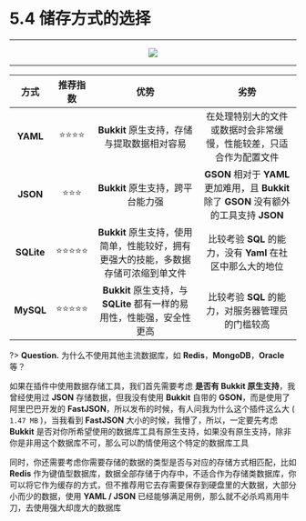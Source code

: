 # 5.4 储存方式的选择

---

<center><img src="https://i.loli.net/2020/07/27/1dc3K4lWRXpPZAO.png"></center>

---

**方式**|**推荐指数**|**优势**|**劣势**
:-:|:-:|:-:|:-:
**YAML**|⭐⭐⭐⭐|**Bukkit** 原生支持，存储与提取数据相对容易|在处理特别大的文件或数据时会非常缓慢，性能较差，只适合作为配置文件
**JSON**|⭐⭐⭐|**Bukkit** 原生支持，跨平台能力强|**GSON** 相对于 **YAML** 更加难用，且 **Bukkit** 除了 **GSON** 没有额外的工具支持 **JSON**
**SQLite**|⭐⭐⭐⭐⭐|**Bukkit** 原生支持，使用简单，性能较好，拥有更强大的技能，多数据存储可浓缩到单文件|比较考验 **SQL** 的能力，没有 **Yaml** 在社区中那么大的地位
**MySQL**|⭐⭐⭐⭐⭐|**Bukkit** 原生支持，与 **SQLite** 都有一样的易用性，性能强，安全性更高|比较考验 **SQL** 的能力，对服务器管理员的门槛较高

?> **Question.** 为什么不使用其他主流数据库，如 **Redis**，**MongoDB**，**Oracle** 等？

如果在插件中使用数据存储工具，我们首先需要考虑 **是否有 Bukkit 原生支持**，我曾经使用过 **JSON** 存储数据，但我没有使用 **Bukkit** 自带的 **GSON**，而是使用了阿里巴巴开发的 **FastJSON**，所以发布的时候，有人问我为什么这个插件这么大 ( `1.47 MB` )，当我看到 **FastJSON** 大小的时候，我懵了，所以，一定要先考虑 **Bukkit** 是否对你所希望使用的数据库工具有原生支持，如果没有原生支持，除非你是非用这个数据库不可，那么可以酌情使用这个特定的数据库工具

同时，你还需要考虑你需要存储的数据的类型是否与对应的存储方式相匹配，比如 **Redis** 作为键值型数据库，数据全部存储于内存中，不适合作为存储类数据库，你可以将它作为缓存的方式，但不推荐用它去存需要保存到硬盘里的大数据，大部分小而少的数据，使用 **YAML / JSON** 已经能够满足用例，那么就不必杀鸡焉用牛刀，去使用强大却庞大的数据库
